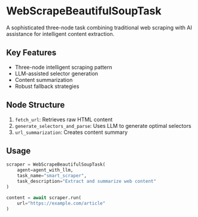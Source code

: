 # WebScrapeBeautifulSoupTask

A sophisticated three-node task combining traditional web scraping with AI assistance for intelligent content extraction.

## Key Features
- Three-node intelligent scraping pattern
- LLM-assisted selector generation
- Content summarization
- Robust fallback strategies

## Node Structure
1. `fetch_url`: Retrieves raw HTML content
2. `generate_selectors_and_parse`: Uses LLM to generate optimal selectors
3. `url_summarization`: Creates content summary

## Usage
```python
scraper = WebScrapeBeautifulSoupTask(
    agent=agent_with_llm,
    task_name="smart_scraper",
    task_description="Extract and summarize web content"
)

content = await scraper.run(
    url="https://example.com/article"
)
```